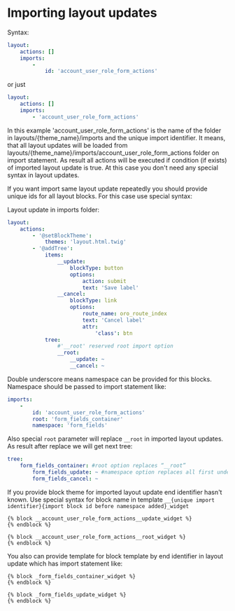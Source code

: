 Importing layout updates
==============

Syntax:
```yaml
layout:
    actions: []
    imports:
        -
            id: 'account_user_role_form_actions'
```
or just
```yaml
layout:
    actions: []
    imports:
        - 'account_user_role_form_actions'
```
In this example 'account_user_role_form_actions' is the name of the folder in layouts/{theme_name}/imports and the unique import identifier.
It means, that all layout updates will be loaded from layouts/{theme_name}/imports/account_user_role_form_actions folder on import statement.
As result all actions will be executed if condition (if exists) of imported layout update is true. At this case you don't need any special syntax in layout updates.

If you want import same layout update repeatedly you should provide unique ids for all layout blocks. For this case use special syntax:

Layout update in imports folder:
```yaml
layout:
    actions:
        - '@setBlockTheme':
            themes: 'layout.html.twig'
        - '@addTree':
            items:
                __update:
                    blockType: button
                    options:
                        action: submit
                        text: 'Save label'
                __cancel:
                    blockType: link
                    options:
                        route_name: oro_route_index
                        text: 'Cancel label'
                        attr:
                            'class': btn
            tree:
                #'__root' reserved root import option
                __root:
                    __update: ~
                    __cancel: ~
```

Double underscore means namespace can be provided for this blocks. Namespace should be passed to import statement like:

```yaml
imports:
    -
        id: 'account_user_role_form_actions'
        root: 'form_fields_container'
        namespace: 'form_fields'
```

Also special `root` parameter will replace `__root` in imported layout updates. As result after replace we will get next tree:

```yaml
tree:
    form_fields_container: #root option replaces “__root”
        form_fields_update: ~ #namespace option replaces all first underscore of “__”
        form_fields_cancel: ~
```

If you provide block theme for imported layout update end identifier hasn't known. Use special syntax for block name in template ```__{unique import identifier}{import block id before namespace added}_widget```

```twig
{% block __account_user_role_form_actions__update_widget %}
{% endblock %}

{% block __account_user_role_form_actions__root_widget %}
{% endblock %}
```

You also can provide template for block template by end identifier in layout update which has import statement like:

```twig
{% block _form_fields_container_widget %}
{% endblock %}

{% block _form_fields_update_widget %}
{% endblock %}
```

